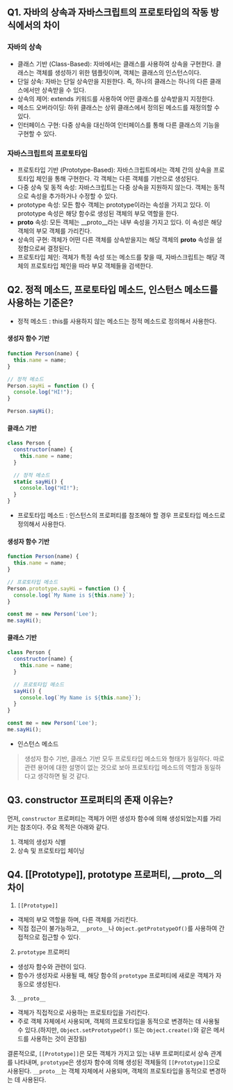 ## Q1. 자바의 상속과 자바스크립트의 프로토타입의 작동 방식에서의 차이
### 자바의 상속
- 클래스 기반 (Class-Based): 자바에서는 클래스를 사용하여 상속을 구현한다. 클래스는 객체를 생성하기 위한 템플릿이며, 객체는 클래스의 인스턴스이다.
- 단일 상속: 자바는 단일 상속만을 지원한다. 즉, 하나의 클래스는 하나의 다른 클래스에서만 상속받을 수 있다.
- 상속의 제어: extends 키워드를 사용하여 어떤 클래스를 상속받을지 지정한다.
- 메소드 오버라이딩: 하위 클래스는 상위 클래스에서 정의된 메소드를 재정의할 수 있다.
- 인터페이스 구현: 다중 상속을 대신하여 인터페이스를 통해 다른 클래스의 기능을 구현할 수 있다.

### 자바스크립트의 프로토타입
- 프로토타입 기반 (Prototype-Based): 자바스크립트에서는 객체 간의 상속을 프로토타입 체인을 통해 구현한다. 각 객체는 다른 객체를 기반으로 생성된다.
- 다중 상속 및 동적 속성: 자바스크립트는 다중 상속을 지원하지 않는다. 객체는 동적으로 속성을 추가하거나 수정할 수 있다.
- prototype 속성: 모든 함수 객체는 prototype이라는 속성을 가지고 있다. 이 prototype 속성은 해당 함수로 생성된 객체의 부모 역할을 한다.
- __proto__ 속성: 모든 객체는 __proto__라는 내부 속성을 가지고 있다. 이 속성은 해당 객체의 부모 객체를 가리킨다.
- 상속의 구현: 객체가 어떤 다른 객체를 상속받을지는 해당 객체의 __proto__ 속성을 설정함으로써 결정된다.
- 프로토타입 체인: 객체가 특정 속성 또는 메소드를 찾을 때, 자바스크립트는 해당 객체의 프로토타입 체인을 따라 부모 객체들을 검색한다.

## Q2. 정적 메소드, 프로토타입 메소드, 인스턴스 메소드를 사용하는 기준은?
- 정적 메소드 : this를 사용하지 않는 메소드는 정적 메소드로 정의해서 사용한다.

#### 생성자 함수 기반
```js
function Person(name) {
  this.name = name;
}

// 정적 메소드
Person.sayHi = function () {
  console.log("HI!");
}

Person.sayHi();
```
#### 클래스 기반
```js
class Person {
  constructor(name) {
    this.name = name;
  }

  // 정적 메소드
  static sayHi() {
    console.log("HI!");
  }
}
```
- 프로토타입 메소드 : 인스턴스의 프로퍼티를 참조해야 할 경우 프로토타입 메소드로 정의해서 사용한다.

#### 생성자 함수 기반
```js
function Person(name) {
  this.name = name;
}

// 프로토타입 메소드
Person.prototype.sayHi = function () {
  console.log(`My Name is ${this.name}`);
}

const me = new Person('Lee');
me.sayHi();
```
#### 클래스 기반
```js
class Person {
  constructor(name) {
    this.name = name;
  }

  // 프로토타입 메소드
  sayHi() {
    console.log(`My Name is ${this.name}`);
  }
}

const me = new Person('Lee');
me.sayHi();
```
- 인스턴스 메소드
> 생성자 함수 기반, 클래스 기반 모두 프로토타입 메소드와 형태가 동일하다. 따로 관련 용어에 대한 설명이 없는 것으로 보아 프로토타입 메소드의 역할과 동일하다고 생각하면 될 것 같다.
## Q3. constructor 프로퍼티의 존재 이유는? 
먼저, `constructor` 프로퍼티는 객체가 어떤 생성자 함수에 의해 생성되었는지를 가리키는 참조이다.
주요 목적은 아래와 같다.
1. 객체의 생성자 식별
2. 상속 및 프로토타입 체이닝
## Q4. [[Prototype]], prototype 프로퍼티, __proto__의 차이
1. `[[Prototype]]`
  - 객체의 부모 역할을 하며, 다른 객체를 가리킨다.
  - 직접 접근이 불가능하고, `__proto__`나 `Object.getPrototypeOf()`를 사용하여 간접적으로 접근할 수 있다.
2. `prototype` 프로퍼티
  - 생성자 함수와 관련이 있다.
  - 함수가 생성자로 사용될 때, 해당 함수의 `prototype` 프로퍼티에 새로운 객체가 자동으로 생성된다.

3. `__proto__`
  - 객체가 직접적으로 사용하는 프로토타입을 가리킨다.
  - 주로 객체 자체에서 사용되며, 객체의 프로토타입을 동적으로 변경하는 데 사용될 수 있다.(하지만, `Object.setPrototypeOf()` 또는 `Object.create()`와 같은 메서드를 사용하는 것이 권장됨)

결론적으로, `[[Prototype]]`은 모든 객체가 가지고 있는 내부 프로퍼티로서 상속 관계를 나타내며, `prototype`은 생성자 함수에 의해 생성된 객체들의 `[[Prototype]]`으로 사용된다. `__proto__`는 객체 자체에서 사용되며, 객체의 프로토타입을 동적으로 변경하는 데 사용된다.
